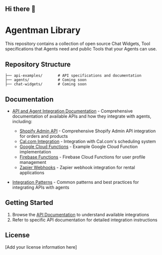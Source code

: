 ## Hi there 👋

# Agentman Library

This repository contains a collection of open source Chat Widgets, Tool specifications that Agents need and public Tools that your Agents can use.

## Repository Structure

```
├── api-examples/       # API specifications and documentation
├── agents/             # Coming soon
├── chat-widgets/       # Coming soon
```

## Documentation

- [API and Agent Integration Documentation](../api-examples/README.md) - Comprehensive documentation of available APIs and how they integrate with agents, including:
  - [Shopify Admin API](../api-examples/ShopifyAdminAPI.md) - Comprehensive Shopify Admin API integration for orders and products
  - [Cal.com Integration](../api-examples/GetAvailableDatesTimesOnCal.com.md) - Integration with Cal.com's scheduling system
  - [Google Cloud Functions](../api-examples/GetCurrentDatetime.md) - Example Google Cloud Function implementation
  - [Firebase Functions](../api-examples/FirebaseFunctionsAPI.md) - Firebase Cloud Functions for user profile management
  - [Zapier Webhooks](../api-examples/SubmitApplication.md) - Zapier webhook integration for rental applications
  
- [Integration Patterns](../api-examples/integration-patterns.md) - Common patterns and best practices for integrating APIs with agents



## Getting Started

1. Browse the [API Documentation](../api-examples/README.md) to understand available integrations
2. Refer to specific API documentation for detailed integration instructions


## License

[Add your license information here]
